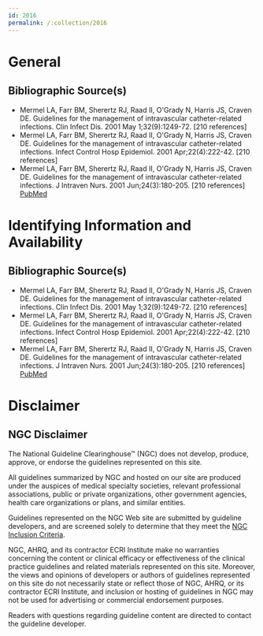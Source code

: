```yaml
---
id: 2016
permalink: /:collection/2016
---
```


# General

## Bibliographic Source(s)

- Mermel LA, Farr BM, Sherertz RJ, Raad II, O'Grady N, Harris JS, Craven DE. Guidelines for the management of intravascular catheter-related infections. Clin Infect Dis. 2001 May 1;32(9):1249-72. [210 references]
- Mermel LA, Farr BM, Sherertz RJ, Raad II, O'Grady N, Harris JS, Craven DE. Guidelines for the management of intravascular catheter-related infections. Infect Control Hosp Epidemiol. 2001 Apr;22(4):222-42. [210 references]
- Mermel LA, Farr BM, Sherertz RJ, Raad II, O'Grady N, Harris JS, Craven DE. Guidelines for the management of intravascular catheter-related infections. J Intraven Nurs. 2001 Jun;24(3):180-205. [210 references] [ PubMed ](http://www.ncbi.nlm.nih.gov/entrez/query.fcgi?cmd=Retrieve&db=pubmed&dopt=Abstract&list_uids=11530364)

# Identifying Information and Availability

## Bibliographic Source(s)

- Mermel LA, Farr BM, Sherertz RJ, Raad II, O'Grady N, Harris JS, Craven DE. Guidelines for the management of intravascular catheter-related infections. Clin Infect Dis. 2001 May 1;32(9):1249-72. [210 references]
- Mermel LA, Farr BM, Sherertz RJ, Raad II, O'Grady N, Harris JS, Craven DE. Guidelines for the management of intravascular catheter-related infections. Infect Control Hosp Epidemiol. 2001 Apr;22(4):222-42. [210 references]
- Mermel LA, Farr BM, Sherertz RJ, Raad II, O'Grady N, Harris JS, Craven DE. Guidelines for the management of intravascular catheter-related infections. J Intraven Nurs. 2001 Jun;24(3):180-205. [210 references] [ PubMed ](http://www.ncbi.nlm.nih.gov/entrez/query.fcgi?cmd=Retrieve&db=pubmed&dopt=Abstract&list_uids=11530364)

# Disclaimer

## NGC Disclaimer

The National Guideline Clearinghouse™ (NGC) does not develop, produce, approve, or endorse the guidelines represented on this site.

All guidelines summarized by NGC and hosted on our site are produced under the auspices of medical specialty societies, relevant professional associations, public or private organizations, other government agencies, health care organizations or plans, and similar entities.

Guidelines represented on the NGC Web site are submitted by guideline developers, and are screened solely to determine that they meet the [NGC Inclusion Criteria](/help-and-about/summaries/inclusion-criteria).

NGC, AHRQ, and its contractor ECRI Institute make no warranties concerning the content or clinical efficacy or effectiveness of the clinical practice guidelines and related materials represented on this site. Moreover, the views and opinions of developers or authors of guidelines represented on this site do not necessarily state or reflect those of NGC, AHRQ, or its contractor ECRI Institute, and inclusion or hosting of guidelines in NGC may not be used for advertising or commercial endorsement purposes.

Readers with questions regarding guideline content are directed to contact the guideline developer.

